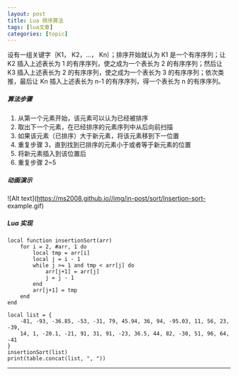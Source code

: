 ```yaml
---
layout: post
title: Lua 排序算法  
tags: [lua文章]
categories: [topic]
---
```

设有一组关键字｛K1， K2，…， Kn｝；排序开始就认为 K1 是一个有序序列；让 K2 插入上述表长为 1 的有序序列，使之成为一个表长为 2
的有序序列；然后让 K3 插入上述表长为 2 的有序序列，使之成为一个表长为 3 的有序序列；依次类推，最后让 Kn 插入上述表长为 n-1
的有序序列，得一个表长为 n 的有序序列。

##### 算法步骤

  1. 从第一个元素开始，该元素可以认为已经被排序
  2. 取出下一个元素，在已经排序的元素序列中从后向前扫描
  3. 如果该元素（已排序）大于新元素，将该元素移到下一位置
  4. 重复步骤 3，直到找到已排序的元素小于或者等于新元素的位置
  5. 将新元素插入到该位置后
  6. 重复步骤 2~5

##### 动画演示

![Alt text](https://ms2008.github.io//img/in-post/sort/Insertion-sort-
example.gif)

##### Lua 实现

    
    
    local function insertionSort(arr)
        for i = 2, #arr, 1 do
            local tmp = arr[i]
            local j = i - 1
            while j >= 1 and tmp < arr[j] do
                arr[j+1] = arr[j]
                j = j - 1
            end
            arr[j+1] = tmp
        end
    end
    
    local list = {
        -81, -93, -36.85, -53, -31, 79, 45.94, 36, 94, -95.03, 11, 56, 23, -39,
        14, 1, -20.1, -21, 91, 31, 91, -23, 36.5, 44, 82, -30, 51, 96, 64, -41
    }
    insertionSort(list)
    print(table.concat(list, ", "))
    

* * *